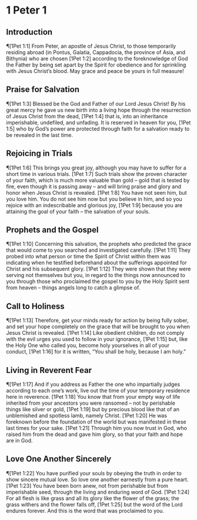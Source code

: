 # 1 Peter 1

## Introduction
¶[1Pet 1:1] From Peter, an apostle of Jesus Christ, to those temporarily residing abroad (in Pontus, Galatia, Cappadocia, the province of Asia, and Bithynia) who are chosen
[1Pet 1:2] according to the foreknowledge of God the Father by being set apart by the Spirit for obedience and for sprinkling with Jesus Christ’s blood. May grace and peace be yours in full measure!

## Praise for Salvation
¶[1Pet 1:3] Blessed be the God and Father of our Lord Jesus Christ! By his great mercy he gave us new birth into a living hope through the resurrection of Jesus Christ from the dead,
[1Pet 1:4] that is, into an inheritance imperishable, undefiled, and unfading. It is reserved in heaven for you,
[1Pet 1:5] who by God’s power are protected through faith for a salvation ready to be revealed in the last time.

## Rejoicing in Trials
¶[1Pet 1:6] This brings you great joy, although you may have to suffer for a short time in various trials.
[1Pet 1:7] Such trials show the proven character of your faith, which is much more valuable than gold – gold that is tested by fire, even though it is passing away – and will bring praise and glory and honor when Jesus Christ is revealed.
[1Pet 1:8] You have not seen him, but you love him. You do not see him now but you believe in him, and so you rejoice with an indescribable and glorious joy,
[1Pet 1:9] because you are attaining the goal of your faith – the salvation of your souls.

## Prophets and the Gospel
¶[1Pet 1:10] Concerning this salvation, the prophets who predicted the grace that would come to you searched and investigated carefully.
[1Pet 1:11] They probed into what person or time the Spirit of Christ within them was indicating when he testified beforehand about the sufferings appointed for Christ and his subsequent glory.
[1Pet 1:12] They were shown that they were serving not themselves but you, in regard to the things now announced to you through those who proclaimed the gospel to you by the Holy Spirit sent from heaven – things angels long to catch a glimpse of.

## Call to Holiness
¶[1Pet 1:13] Therefore, get your minds ready for action by being fully sober, and set your hope completely on the grace that will be brought to you when Jesus Christ is revealed.
[1Pet 1:14] Like obedient children, do not comply with the evil urges you used to follow in your ignorance,
[1Pet 1:15] but, like the Holy One who called you, become holy yourselves in all of your conduct,
[1Pet 1:16] for it is written, “You shall be holy, because I am holy.”

## Living in Reverent Fear
¶[1Pet 1:17] And if you address as Father the one who impartially judges according to each one’s work, live out the time of your temporary residence here in reverence.
[1Pet 1:18] You know that from your empty way of life inherited from your ancestors you were ransomed – not by perishable things like silver or gold,
[1Pet 1:19] but by precious blood like that of an unblemished and spotless lamb, namely Christ.
[1Pet 1:20] He was foreknown before the foundation of the world but was manifested in these last times for your sake.
[1Pet 1:21] Through him you now trust in God, who raised him from the dead and gave him glory, so that your faith and hope are in God.

## Love One Another Sincerely
¶[1Pet 1:22] You have purified your souls by obeying the truth in order to show sincere mutual love. So love one another earnestly from a pure heart.
[1Pet 1:23] You have been born anew, not from perishable but from imperishable seed, through the living and enduring word of God.
[1Pet 1:24] For all flesh is like grass and all its glory like the flower of the grass; the grass withers and the flower falls off,
[1Pet 1:25] but the word of the Lord endures forever. And this is the word that was proclaimed to you.
